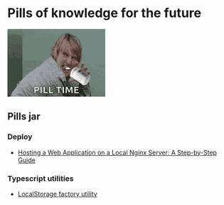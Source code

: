 # Pills of knowledge for the future

![pill-time](./assets/pill-time.gif)

## Pills jar

### Deploy

- [Hosting a Web Application on a Local Nginx Server: A Step-by-Step Guide](./HOSTING_A_WEB_APP.md)

### Typescript utilities

- [LocalStorage factory utility](./LOCAL_STORAGE_UTILITY.md)
